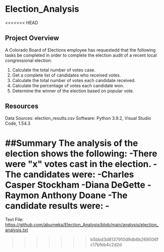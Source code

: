 # Election_Analysis
<<<<<<< HEAD
## Project Overview 
A Colorado Board of Elections employee has requestedd that the following tasks be completed in order to complete the election audit of a recent local congressional election: 

1. Calculate the total number of votes case. 
2. Get a complete list of candidates who received votes. 
3. Calculate the total number of votes each candidate received. 
4. Calculate the percentage of votes each candidate won. 
5. Determine the winner of the election based on popular vote. 

## Resources 
Data Sources: election_results.csv
Software: Python 3.9.2, Visual Studio Code, 1.54.3

##Summary
The analysis of the election shows the following: 
-There were "x" votes cast in the election. 
-The candidates were: 
    -Charles Casper Stockham 
    -Diana DeGette 
    -Raymon Anthony Doane
-The candidate results were: 
    -
=======


Text File: 
https://github.com/aburneka/Election_Analysis/blob/main/analysis/election_analysis.txt

>>>>>>> b5bbd3d8137910d9db6b269506fc17bfeb4c2d2d
